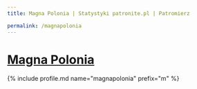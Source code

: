 ```yaml
---
title: Magna Polonia | Statystyki patronite.pl | Patromierz

permalink: /magnapolonia
---
```


# [Magna Polonia](https://patronite.pl/magnapolonia)

{% include profile.md name="magnapolonia" prefix="m" %}
